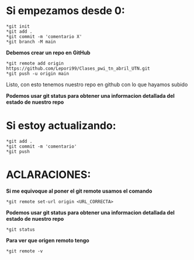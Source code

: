 # Si empezamos desde 0:

    *git init
    *git add .
    *git commit -m 'comentario X'
    *git branch -M main

**Debemos crear un repo en GitHub**

    *git remote add origin https://github.com/Lepori99/Clases_pwi_tn_abril_UTN.git
    *git push -u origin main


Listo, con esto tenemos nuestro repo en github con lo que hayamos subido


**Podemos usar git status para obtener una informacion detallada del estado de nuestro repo**

# Si estoy actualizando:

    *git add .
    *git commit -m 'comentario'
    *git push


# ACLARACIONES:

**Si me equivoque al poner el git remote usamos el comando**

    *git remote set-url origin <URL_CORRECTA>

**Podemos usar git status para obtener una informacion detallada del estado de nuestro repo**

    *git status

**Para ver que origen remoto tengo**

    *git remote -v